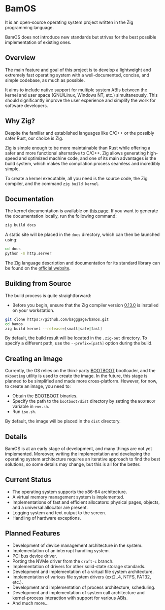 # BamOS

It is an open-source operating system project written in the Zig programming language.

BamOS does not introduce new standards but strives for the best possible implementation of existing ones.

## Overview

The main feature and goal of this project is to develop a lightweight and extremely fast operating system with a well-documented, concise, and simple codebase, as much as possible.

It aims to include native support for multiple system ABIs between the kernel and user space (GNU/Linux, Windows NT, etc.) simultaneously. This should significantly improve the user experience and simplify the work for software developers.

## Why Zig?

Despite the familiar and established languages like C/C++ or the possibly safer Rust, our choice is Zig.

Zig is simple enough to be more maintainable than Rust while offering a safer and more functional alternative to C/C++. Zig allows generating high-speed and optimized machine code, and one of its main advantages is the build system, which makes the compilation process seamless and incredibly simple.

To create a kernel executable, all you need is the source code, the Zig compiler, and the command `zig build kernel`.

## Documentation

The kernel documentation is available on [this page](https://bagggage.github.io/bamos/). If you want to generate the documentation locally, run the following command:

```bash
zig build docs
```

A static site will be placed in the `docs` directory, which can then be launched using:

```bash
cd docs
python -m http.server
```

The Zig language description and documentation for its standard library can be found on the [official website](https://ziglang.org/).

## Building from Source

The build process is quite straightforward:

- Before you begin, ensure that the Zig compiler version [0.13.0](https://ziglang.org/download/) is installed on your workstation.

```bash
git clone https://github.com/bagggage/bamos.git
cd bamos
zig build kernel --release=[small|safe|fast]
```

By default, the build result will be located in the `.zig-out` directory. To specify a different path, use the `--prefix=[path]` option during the build.

## Creating an Image

Currently, the OS relies on the third-party [BOOTBOOT](https://gitlab.com/bztsrc/bootboot) bootloader, and the `mkbootimg` utility is used to create the image. In the future, this stage is planned to be simplified and made more cross-platform. However, for now, to create an image, you need to:

- Obtain the [BOOTBOOT](https://gitlab.com/bztsrc/bootboot) binaries.
- Specify the path to the `bootboot/dist` directory by setting the `BOOTBOOT` variable in `env.sh`.
- Run `iso.sh`.

By default, the image will be placed in the `dist` directory.

## Details

BamOS is at an early stage of development, and many things are not yet implemented. Moreover, writing the implementation and developing the operating system architecture requires an iterative approach to find the best solutions, so some details may change, but this is all for the better.

## Current Status

- The operating system supports the x86-64 architecture.
- A virtual memory management system is implemented.
- Implementations of fast and efficient allocators: physical pages, objects, and a universal allocator are present.
- Logging system and text output to the screen.
- Handling of hardware exceptions.

## Planned Features

- Development of device management architecture in the system.
- Implementation of an interrupt handling system.
- PCI bus device driver.
- Porting the NVMe driver from the `draft-c` branch.
- Implementation of drivers for other solid-state storage standards.
- Development and implementation of a virtual file system architecture.
- Implementation of various file system drivers (ext2..4, NTFS, FAT32, etc.).
- Development and implementation of process architecture, scheduling.
- Development and implementation of system call architecture and kernel-process interaction with support for various ABIs.
- And much more...